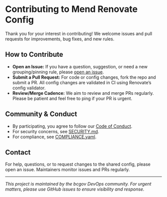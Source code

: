 # Contributing to Mend Renovate Config

Thank you for your interest in contributing! We welcome issues and pull requests for improvements, bug fixes, and new rules.

## How to Contribute

- **Open an Issue:** If you have a question, suggestion, or need a new grouping/pinning rule, please [open an issue](https://github.com/bcgov/renovate-config/issues).
- **Submit a Pull Request:** For code or config changes, fork the repo and submit a PR. All config changes are validated in CI using Renovate’s config validator.
- **Review/Merge Cadence:** We aim to review and merge PRs regularly. Please be patient and feel free to ping if your PR is urgent.

## Community & Conduct

- By participating, you agree to follow our [Code of Conduct](CODE_OF_CONDUCT.md).
- For security concerns, see [SECURITY.md](SECURITY.md).
- For compliance, see [COMPLIANCE.yaml](COMPLIANCE.yaml).

## Contact

For help, questions, or to request changes to the shared config, please open an issue. Maintainers monitor issues and PRs regularly.

---

*This project is maintained by the bcgov DevOps community. For urgent matters, please use GitHub issues to ensure visibility and response.*
